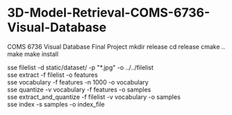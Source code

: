 # 3D-Model-Retrieval-COMS-6736-Visual-Database
COMS 6736 Visual Database Final Project
mkdir release 
cd release
cmake ..
make
make install

sse filelist -d static/dataset/ -p "*.jpg" -o ../../filelist
<br />
sse extract -f filelist -o features
<br />
sse vocabulary -f features -n 1000 -o vocabulary
<br />
sse quantize -v vocabulary -f features -o samples
<br />
sse extract_and_quantize -f filelist -v vocabulary -o samples
<br />
sse index -s samples -o index_file
<br />
